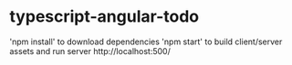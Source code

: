 # typescript-angular-todo
'npm install' to download dependencies
'npm start' to build client/server assets and run server http://localhost:500/